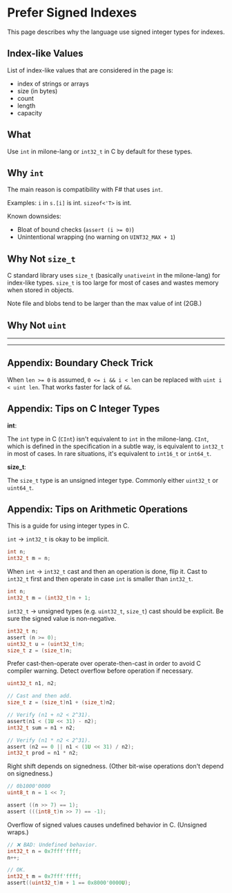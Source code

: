 # Prefer Signed Indexes

This page describes why the language use signed integer types for indexes.

## Index-like Values

List of index-like values that are considered in the page is:

- index of strings or arrays
- size (in bytes)
- count
- length
- capacity

## What

Use `int` in milone-lang or `int32_t` in C by default for these types.

## Why `int`

The main reason is compatibility with F# that uses `int`.

Examples: `i` in `s.[i]` is int. `sizeof<'T>` is int.

Known downsides:

- Bloat of bound checks (`assert (i >= 0)`)
- Unintentional wrapping (no warning on `UINT32_MAX + 1`)

## Why Not `size_t`

C standard library uses `size_t` (basically `unativeint` in the milone-lang) for index-like types.
`size_t` is too large for most of cases and wastes memory when stored in objects.

Note file and blobs tend to be larger than the max value of int (2GB.)

## Why Not `uint`



----
----

## Appendix: Boundary Check Trick

When `len >= 0` is assumed, `0 <= i && i < len` can be replaced with `uint i < uint len`.
That works faster for lack of `&&`.

## Appendix: Tips on C Integer Types

**int**:

The `int` type in C (`CInt`) isn't equivalent to `int` in the milone-lang.
`CInt`, which is defined in the specification in a subtle way, is equivalent to `int32_t` in most of cases.
In rare situations, it's equivalent to `int16_t` or `int64_t`.

**size_t**:

The `size_t` type is an unsigned integer type.
Commonly either `uint32_t` or `uint64_t`.

## Appendix: Tips on Arithmetic Operations

This is a guide for using integer types in C.

`int` -> `int32_t` is okay to be implicit.

```c
int n;
int32_t m = n;
```

When `int` -> `int32_t` cast and then an operation is done, flip it.
Cast to `int32_t` first and then operate in case `int` is smaller than `int32_t`.

```c
int n;
int32_t m = (int32_t)n + 1;
```

`int32_t` -> unsigned types (e.g. `uint32_t`, `size_t`) cast should be explicit.
Be sure the signed value is non-negative.

```c
int32_t n;
assert (n >= 0);
uint32_t u = (uint32_t)n;
size_t z = (size_t)n;
```

Prefer cast-then-operate over operate-then-cast in order to avoid C compiler warning.
Detect overflow before operation if necessary.

```c
uint32_t n1, n2;

// Cast and then add.
size_t z = (size_t)n1 + (size_t)n2;

// Verify (n1 + n2 < 2^31).
assert(n1 < (1U << 31) - n2);
int32_t sum = n1 + n2;

// Verify (n1 * n2 < 2^31).
assert (n2 == 0 || n1 < (1U << 31) / n2);
int32_t prod = n1 * n2;
```

Right shift depends on signedness.
(Other bit-wise operations don't depend on signedness.)

```c
// 0b1000'0000
uint8_t n = 1 << 7;

assert ((n >> 7) == 1);
assert (((int8_t)n >> 7) == -1);
```

Overflow of signed values causes undefined behavior in C.
(Unsigned wraps.)

```c
// ❌ BAD: Undefined behavior.
int32_t n = 0x7fff'ffff;
n++;
```

```c
// OK.
int32_t m = 0x7fff'ffff;
assert((uint32_t)m + 1 == 0x8000'0000U);
```

